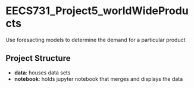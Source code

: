 # EECS731_Project5_worldWideProducts

Use foresacting models to determine the demand for a particular product
## Project Structure
- **data**: houses data sets
- **notebook**: holds jupyter notebook that merges and displays the data

